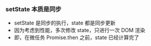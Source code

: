 ### setState 本质是同步

- setState 是同步的执行，state 都是同步更新
- 因为考虑到性能，多次修改 state，只进行一次 DOM 渲染
- 即，在微任务 Promise.then 之前，state 已经计算完了
